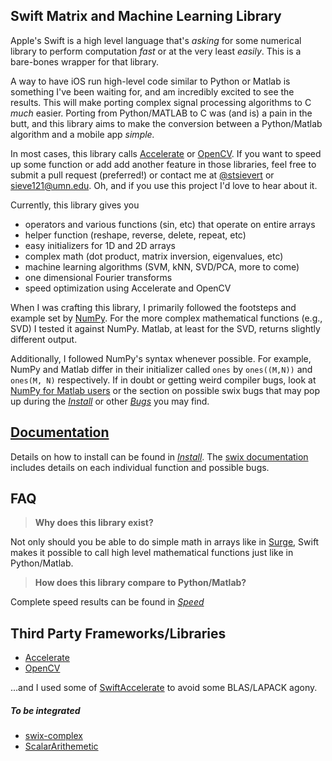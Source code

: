 ## Swift Matrix and Machine Learning Library
Apple's Swift is a high level language that's *asking* for some numerical
library to perform computation *fast* or at the very least *easily*. This is a
bare-bones wrapper for that library.

A way to have iOS run high-level code similar to Python or Matlab is something
I've been waiting for, and am incredibly excited to see the results. This will
make porting complex signal processing algorithms to C *much* easier. Porting
from Python/MATLAB to C was (and is) a pain in the butt, and this library aims
to make the conversion between a Python/Matlab algorithm and a mobile app
*simple.*

In most cases, this library calls [Accelerate][accel] or [OpenCV][opencv]. If
you want to speed up some function or add add another feature in those
libraries, feel free to submit a pull request (preferred!) or contact me at
[@stsievert][st] or [sieve121@umn.edu](mailto:sieve121@umn.edu). Oh, and if you
use this project I'd love to hear about it.

Currently, this library gives you

* operators and various functions (sin, etc) that operate on entire arrays
* helper function (reshape, reverse, delete, repeat, etc)
* easy initializers for 1D and 2D arrays
* complex math (dot product, matrix inversion, eigenvalues, etc)
* machine learning algorithms (SVM, kNN, SVD/PCA, more to come)
* one dimensional Fourier transforms
* speed optimization using Accelerate and OpenCV

When I was crafting this library, I primarily followed the footsteps and
example set by [NumPy][numpy]. For the more complex mathematical functions
(e.g., SVD) I tested it against NumPy. Matlab, at least for the SVD, returns
slightly different output.

Additionally, I followed NumPy's syntax whenever possible. For example, NumPy
and Matlab differ in their initializer called `ones` by `ones((M,N))` and
`ones(M, N)` respectively. If in doubt or getting weird compiler bugs, look at
[NumPy for Matlab users][nfm] or the section on possible swix bugs that may pop
up during the [*Install*][install] or other [*Bugs*][bugs] you may find.

[bugs]:http://swix.readthedocs.org/en/latest/bugs.html
[nfm]:http://wiki.scipy.org/NumPy_for_Matlab_Users

## [Documentation][swix-doc]
Details on how to install can be found in [*Install*][install]. The
[swix documentation][swix-doc] includes details on each individual function and
possible bugs.

[install]:http://scottsievert.github.io/swix/installation.html
[swix-doc]:http://scottsievert.github.io/swix/

## FAQ
> **Why does this library exist?**

Not only should you be able to do simple math in arrays like in [Surge], Swift
makes it possible to call high level mathematical functions just like in
Python/Matlab.

> **How does this library compare to Python/Matlab?**

Complete speed results can be found in *[Speed]*

[Speed]:http://scottsievert.github.io/swix/speed.html
[Surge]:https://github.com/mattt/Surge


## Third Party Frameworks/Libraries
* [Accelerate][accel]
* [OpenCV][opencv]

...and I used some of [SwiftAccelerate][ais] to avoid some BLAS/LAPACK agony.

##### To be integrated
* [swix-complex][complex]
* [ScalarArithemetic][scalar]

[ais]:https://github.com/haginile/SwiftAccelerate
[so]:http://stackoverflow.com/q/24727674/1141256
[opencv]:http://opencv.org
[scalar]:https://github.com/seivan/ScalarArithmetic
[complex]:https://github.com/dankogai/swift-complex
[numpy]:http://www.numpy.org
[accel]:https://developer.apple.com/library/prerelease/mac/documentation/Accelerate/Reference/AccelerateFWRef/_index.html#//apple_ref/doc/uid/TP40009465
[@]:https://developer.apple.com/library/prerelease/ios/documentation/swift/conceptual/swift_programming_language/AdvancedOperators.html#//apple_ref/doc/uid/TP40014097-CH27-XID_48
[ones]:http://docs.scipy.org/doc/numpy/reference/generated/numpy.ones.html
[zeros]:http://docs.scipy.org/doc/numpy/reference/generated/numpy.zeros.html#numpy.zeros
[pep]:http://legacy.python.org/dev/peps/pep-0465/#implementation-details
[st]:https://twitter.com/stsievert
